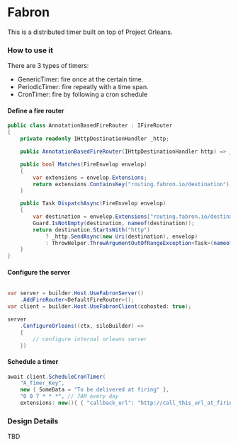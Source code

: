 # Fabron

This is a distributed timer built on top of Project Orleans.

### How to use it

There are 3 types of timers:
* GenericTimer: fire once at the certain time.
* PeriodicTimer: fire repeatly with a time span. 
* CronTimer: fire by following a cron schedule


#### Define a fire router

```csharp
public class AnnotationBasedFireRouter : IFireRouter
{
    private readonly IHttpDestinationHandler _http;

    public AnnotationBasedFireRouter(IHttpDestinationHandler http) => _http = http;

    public bool Matches(FireEnvelop envelop)
    {
        var extensions = envelop.Extensions;
        return extensions.ContainsKey("routing.fabron.io/destination");
    }

    public Task DispatchAsync(FireEnvelop envelop)
    {
        var destination = envelop.Extensions["routing.fabron.io/destination"];
        Guard.IsNotEmpty(destination, nameof(destination));
        return destination.StartsWith("http")
            ? _http.SendAsync(new Uri(destination), envelop)
            : ThrowHelper.ThrowArgumentOutOfRangeException<Task>(nameof(destination));
    }
}
```

#### Configure the server

```csharp

var server = builder.Host.UseFabronServer()
    .AddFireRouter<DefaultFireRouter>();
var client = builder.Host.UseFabronClient(cohosted: true);

server
    .ConfigureOrleans((ctx, siloBuilder) =>
    {
        // configure internal orleans server
    })
```

#### Schedule a timer

```csharp
await client.ScheduleCronTimer(
    "A_Timer_Key",
    new { SomeData = "To be delivered at firing" },
    "0 0 7 * * *", // 7AM every day
    extensions: new(){ { "callback_url": "http://call_this_url_at_firing" } });
```

### Design Details
TBD
